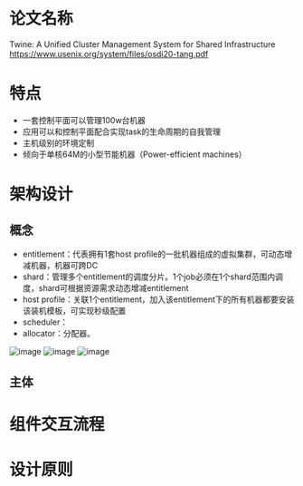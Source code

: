 # 论文名称
Twine: A Unified Cluster Management System for Shared Infrastructure
https://www.usenix.org/system/files/osdi20-tang.pdf

# 特点
* 一套控制平面可以管理100w台机器
* 应用可以和控制平面配合实现task的生命周期的自我管理
* 主机级别的环境定制
* 倾向于单核64M的小型节能机器（Power-efficient machines）
# 架构设计
## 概念
* entitlement：代表拥有1套host profile的一批机器组成的虚拟集群，可动态增减机器，机器可跨DC
* shard：管理多个entitlement的调度分片。1个job必须在1个shard范围内调度，shard可根据资源需求动态增减entitlement
* host profile：关联1个entitlement，加入该entitlement下的所有机器都要安装该装机模板，可实现秒级配置
* scheduler：
* allocator：分配器。


![image](https://user-images.githubusercontent.com/10750904/156516453-ea00495c-2641-48dd-b89d-cd20536fa9a4.png)
![image](https://user-images.githubusercontent.com/10750904/156517334-67d0164a-c77f-41f6-bd55-fcb0cf50f744.png)
![image](https://user-images.githubusercontent.com/10750904/156517419-ddf265e5-5b72-4a47-83c0-6cf6ffa5dff4.png)



## 主体

# 组件交互流程

# 设计原则
